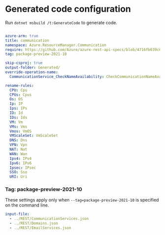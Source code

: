 # Generated code configuration

Run `dotnet msbuild /t:GenerateCode` to generate code.

``` yaml

azure-arm: true
title: communication
namespace: Azure.ResourceManager.Communication
require: https://github.com/Azure/azure-rest-api-specs/blob/4716fb039c67e1bee1d5448af9ce57e4942832fe/specification/communication/resource-manager/readme.md
tag: package-preview-2021-10

skip-csproj: true
output-folder: Generated/
override-operation-name:
  CommunicationService_CheckNameAvailability: CheckCommunicationNameAvailability

rename-rules:
  CPU: Cpu
  CPUs: Cpus
  Os: OS
  Ip: IP
  Ips: IPs
  ID: Id
  IDs: Ids
  VM: Vm
  VMs: Vms
  Vmos: VmOS
  VMScaleSet: VmScaleSet
  DNS: Dns
  VPN: Vpn
  NAT: Nat
  WAN: Wan
  Ipv4: IPv4
  Ipv6: IPv6
  Ipsec: IPsec
  SSO: Sso
  URI: Uri
```

### Tag: package-preview-2021-10

These settings apply only when `--tag=package-preview-2021-10` is specified on the command line.

```yaml $(tag) == 'package-preview-2021-10'
input-file:  
  - ../REST/CommunicationServices.json
  - ../REST/Domains.json
  - ../REST/EmailServices.json
```
